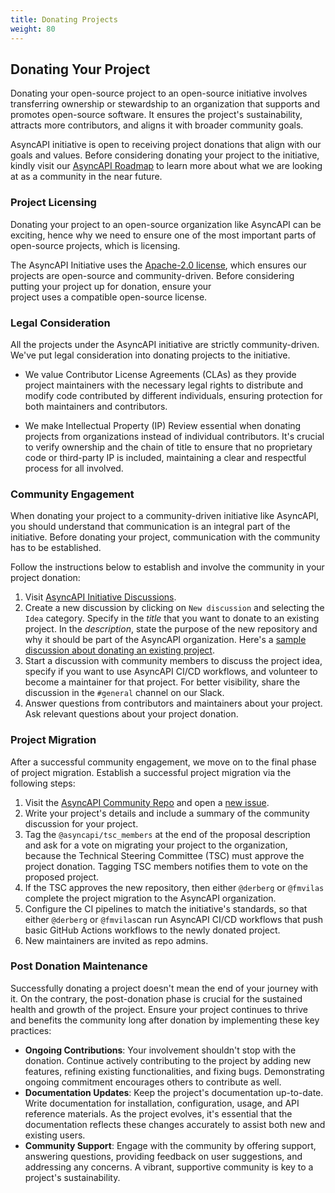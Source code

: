 ```yaml
---
title: Donating Projects
weight: 80
---
```


## Donating Your Project

Donating your open-source project to an open-source initiative involves transferring ownership or stewardship to an organization that supports and promotes open-source software. It ensures the project's sustainability, attracts more contributors, and aligns it with broader community goals.

AsyncAPI initiative is open to receiving project donations that align with our goals and values. Before considering donating your project to the initiative, kindly visit our [AsyncAPI Roadmap](https://www.asyncapi.com/roadmap) to learn more about what we are looking at as a community in the near future. 

### Project Licensing

Donating your project to an open-source organization like AsyncAPI can be exciting, hence why we need to ensure one of the most important parts of open-source projects, which is licensing. 

The AsyncAPI Initiative uses the [Apache-2.0 license](https://www.apache.org/licenses/LICENSE-2.0), which ensures our projects are open-source and community-driven. Before considering putting your project up for donation, ensure your project uses a compatible open-source license. 

### Legal Consideration

All the projects under the AsyncAPI initiative are strictly community-driven. We've put legal consideration into donating projects to the initiative.

- We value Contributor License Agreements (CLAs) as they provide project maintainers with the necessary legal rights to distribute and modify code contributed by different individuals, ensuring protection for both maintainers and contributors.

- We make Intellectual Property (IP) Review essential when donating projects from organizations instead of individual contributors. It's crucial to verify ownership and the chain of title to ensure that no proprietary code or third-party IP is included, maintaining a clear and respectful process for all involved.

### Community Engagement

When donating your project to a community-driven initiative like AsyncAPI, you should understand that communication is an integral part of the initiative. Before donating your project, communication with the community has to be established.

Follow the instructions below to establish and involve the community in your project donation:

1. Visit [AsyncAPI Initiative Discussions](https://github.com/orgs/asyncapi/discussions).
2. Create a new discussion by clicking on `New discussion` and selecting the `Idea` category. Specify in the _title_ that you want to donate to an existing project. In the _description_, state the purpose of the new repository and why it should be part of the AsyncAPI organization. Here's a  [sample discussion about donating an existing project](https://github.com/orgs/asyncapi/discussions/643).
3. Start a discussion with community members to discuss the project idea, specify if you want to use AsyncAPI CI/CD workflows, and volunteer to become a maintainer for that project. For better visibility, share the discussion in the `#general` channel on our Slack. 
4. Answer questions from contributors and maintainers about your project. Ask relevant questions about your project donation.

### Project Migration

After a successful community engagement, we move on to the final phase of project migration. Establish a successful project migration via the following steps:

1. Visit the [AsyncAPI Community Repo](https://github.com/asyncapi/community) and open a [new issue](https://github.com/asyncapi/community/issues/new?assignees=&labels=enhancement&projects=&template=enhancement.yml&title=%5BFEATURE%5D+%3Cdescription%3E). 
2. Write your project's details and include a summary of the community discussion for your project.
3. Tag the `@asyncapi/tsc_members` at the end of the proposal description and ask for a vote on migrating your project to the organization, because the Technical Steering Committee (TSC) must approve the project donation. Tagging TSC members notifies them to vote on the proposed project.  
4. If the TSC approves the new repository, then either `@derberg` or `@fmvilas` complete the project migration to the AsyncAPI organization. 
5. Configure the CI pipelines to match the initiative's standards, so that either `@derberg` or `@fmvilas`can run AsyncAPI CI/CD workflows that push basic GitHub Actions workflows to the newly donated project. 
6. New maintainers are invited as repo admins.

### Post Donation Maintenance

Successfully donating a project doesn't mean the end of your journey with it. On the contrary, the post-donation phase is crucial for the sustained health and growth of the project. Ensure your project continues to thrive and benefits the community long after donation by implementing these key practices:

- **Ongoing Contributions**: Your involvement shouldn't stop with the donation. Continue actively contributing to the project by adding new features, refining existing functionalities, and fixing bugs. Demonstrating ongoing commitment encourages others to contribute as well.
- **Documentation Updates**: Keep the project's documentation up-to-date. Write documentation for installation, configuration, usage, and API reference materials. As the project evolves, it's essential that the documentation reflects these changes accurately to assist both new and existing users.
- **Community Support**: Engage with the community by offering support, answering questions, providing feedback on user suggestions, and addressing any concerns. A vibrant, supportive community is key to a project's sustainability.
